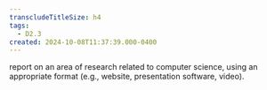 ```yaml
---
transcludeTitleSize: h4
tags:
  - D2.3
created: 2024-10-08T11:37:39.000-0400
---
```

report on an area of research related to computer science, using an appropriate format (e.g., website, presentation software, video).
